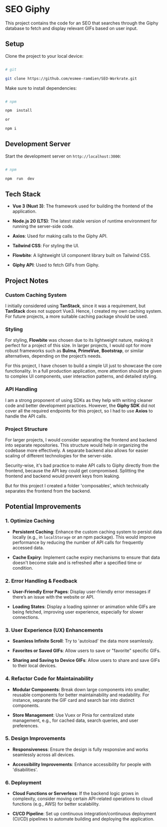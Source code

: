 # SEO Giphy

This project contains the code for an SEO that searches through the Giphy database to fetch and display relevant GIFs based on user input.


## Setup

Clone the project to your local device:
  
```bash

# git

git clone https://github.com/esmee-ramdien/SEO-Workrate.git

```

Make sure to install dependencies:

```bash

# npm

npm  install

or

npm i

```


## Development Server

Start the development server on `http://localhost:3000`:


```bash

# npm

npm  run  dev

```


## Tech Stack

-  **Vue 3 (Nuxt 3)**: The framework used for building the frontend of the application.

-  **Node.js 20 (LTS)**: The latest stable version of runtime environment for running the server-side code.

-  **Axios**: Used for making calls to the Giphy API.

-  **Tailwind CSS**: For styling the UI.

-  **Flowbite**: A lightweight UI component library built on Tailwind CSS.

-  **Giphy API**: Used to fetch GIFs from Giphy.


## Project Notes

### Custom Caching System

I initially considered using **TanStack**, since it was a requirement, but **TanStack** does not support Vue3. Hence, I created my own caching system. For future projects, a more suitable caching package should be used.

### Styling

For styling, **Flowbite** was chosen due to its lightweight nature, making it perfect for a project of this size. In larger projects, I would opt for more robust frameworks such as **Bulma**, **PrimeVue**, **Bootstrap**, or similar alternatives, depending on the project’s needs.

For this project, I have chosen to build a simple UI just to showcase the core functionality. In a full production application, more attention should be given to complex UI components, user interaction patterns, and detailed styling.

### API Handling

I am a strong proponent of using SDKs as they help with writing cleaner code and better development practices. However, the **Giphy SDK** did not cover all the required endpoints for this project, so I had to use **Axios** to handle the API calls.

### Project Structure 
For larger projects, I would consider separating the frontend and backend into separate repositories. This structure would help in organizing the codebase more effectively. A separate backend also allows for easier scaling of different technologies for the server-side.

Security-wise, it's bad practice to make API calls to Giphy directly from the frontend, because the API key could get compromised. Splitting the frontend and backend would prevent keys from leaking.

But for this project I created a folder 'composables', which technically separates the frontend from the backend.

## Potential Improvements

### 1. **Optimize Caching**

-  **Persistent Caching**: Enhance the custom caching system to persist data locally (e.g., in `localStorage` or an npm package). This would improve performance by reducing the number of API calls for frequently accessed data.

-  **Cache Expiry**: Implement cache expiry mechanisms to ensure that data doesn't become stale and is refreshed after a specified time or condition.

### 2. **Error Handling & Feedback**

-  **User-Friendly Error Pages**: Display user-friendly error messages if there’s an issue with the website or API.

-  **Loading States**: Display a loading spinner or animation while GIFs are being fetched, improving user experience, especially for slower connections.

### 3. **User Experience (UX) Enhancements**

-  **Seamless Infinite Scroll**: Try to 'autoload' the data more seamlessly.

-  **Favorites or Saved GIFs**: Allow users to save or "favorite" specific GIFs.
-  **Sharing and Saving to Device GIFs**: Allow users to share and save GIFs to their local devices.
  
  
### 4. **Refactor Code for Maintainability**

-  **Modular Components**: Break down large components into smaller, reusable components for better maintainability and readability. For instance, separate the GIF card and search bar into distinct components.

-  **Store Management**: Use Vuex or Pinia for centralized state management, e.g., for cached data, search queries, and user preferences.

### 5. **Design Improvements**

- **Responsiveness**: Ensure the design is fully responsive and works seamlessly across all devices. 

-  **Accessibility Improvements**: Enhance accessibility for people with 'disabilities'.


### 6. **Deployment**

-  **Cloud Functions or Serverless**: If the backend logic grows in complexity, consider moving certain API-related operations to cloud functions (e.g., AWS) for better scalability.

-  **CI/CD Pipeline**: Set up continuous integration/continuous deployment (CI/CD) pipelines to automate building and deploying the application.